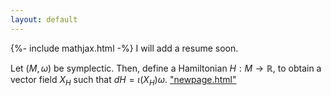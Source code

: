 ```yaml
---
layout: default
---
```

{%- include mathjax.html -%}
I will add a resume soon.

Let $(M,\omega)$ be symplectic. Then, define a Hamiltonian $H : M \to \mathbb{R}$, to obtain a vector field $X_H$ such that $dH = \iota(X_H)\omega.$
["newpage.html"](newpage.md)

